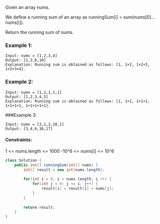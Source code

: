 Given an array nums. 

We define a running sum of an array as runningSum[i] = sum(nums[0]…nums[i]).

Return the running sum of nums.

 

### Example 1:
```
Input: nums = [1,2,3,4]
Output: [1,3,6,10]
Explanation: Running sum is obtained as follows: [1, 1+2, 1+2+3, 1+2+3+4].
```

### Example 2:
```
Input: nums = [1,1,1,1,1]
Output: [1,2,3,4,5]
Explanation: Running sum is obtained as follows: [1, 1+1, 1+1+1, 1+1+1+1, 1+1+1+1+1].
```

###Example 3:
```
Input: nums = [3,1,2,10,1]
Output: [3,4,6,16,17]
``` 

#### Constraints:

1 <= nums.length <= 1000
-10^6 <= nums[i] <= 10^6


```java
class Solution {
    public int[] runningSum(int[] nums) {
        int[] result = new int[nums.length];
        
        for(int i = 0; i < nums.length; i ++) {
            for(int j = 0; j <= i; j++) {
                result[i] = result[i] + nums[j];
            }
        }
        
        return result;
    }
}
```